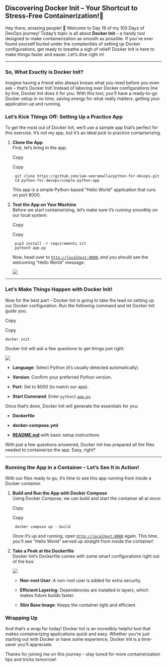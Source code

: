 ## Discovering Docker Init – Your Shortcut to Stress-Free Containerization!🚀




Hey there, amazing people! 👋 Welcome to Day 19 of my 100 Days of DevOps journey! Today’s topic is all about  **Docker Init**  – a handy tool designed to make containerization as smooth as possible. If you’ve ever found yourself buried under the complexities of setting up Docker configurations, get ready to breathe a sigh of relief! Docker Init is here to make things faster and easier. Let’s dive right in!

----------

### [](https://100daysdevops.hashnode.dev/day-20-of-100-days-discovering-docker-init-your-shortcut-to-stress-free-containerization#heading-so-what-exactly-is-docker-init "Permalink")So, What Exactly is Docker Init?

Imagine having a friend who always knows what you need before you even ask – that’s Docker Init! Instead of laboring over Docker configurations line by line, Docker Init does it for you. With this tool, you’ll have a ready-to-go Docker setup in no time, saving energy for what really matters: getting your application up and running.

### [](https://100daysdevops.hashnode.dev/day-20-of-100-days-discovering-docker-init-your-shortcut-to-stress-free-containerization#heading-lets-kick-things-off-setting-up-a-practice-app "Permalink")Let’s Kick Things Off: Setting Up a Practice App

To get the most out of Docker Init, we’ll use a sample app that’s perfect for this exercise. It’s not my app, but it’s an ideal pick to practice containerizing.

1.  **Clone the App**  
    First, let’s bring in the app:
    
    Copy
    
    Copy
    
    ```
     git clone https://github.com/iam-veeramalla/python-for-devops.git
     cd python-for-devops/simple-python-app
    
    ```
    
    This app is a simple Python-based "Hello World" application that runs on port 8000.
    
2.  **Test the App on Your Machine**  
    Before we start containerizing, let’s make sure it’s running smoothly on our local system:
    
    Copy
    
    Copy
    
    ```
     pip3 install -r requirements.txt
     python3 app.py
    
    ```
    
    Now, head over to  [`http://localhost:8000`](http://localhost:8000/), and you should see the welcoming "Hello World" message.
    
    ![](https://cdn.hashnode.com/res/hashnode/image/upload/v1731487631583/e9aa022e-7e08-41ed-8a1f-61842d54f48a.png?auto=compress,format&format=webp)
    

----------

### [](https://100daysdevops.hashnode.dev/day-20-of-100-days-discovering-docker-init-your-shortcut-to-stress-free-containerization#heading-lets-make-things-happen-with-docker-init "Permalink")Let’s Make Things Happen with Docker Init!

Now for the best part – Docker Init is going to take the lead on setting up our Docker configuration. Run the following command and let Docker Init guide you:

Copy

Copy

```
docker init

```

Docker Init will ask a few questions to get things just right:

![](https://cdn.hashnode.com/res/hashnode/image/upload/v1731487805225/d43d2664-15d1-4de3-857e-1257bb9d1ca3.png?auto=compress,format&format=webp)

-   **Language**: Select Python (it’s usually detected automatically).
    
-   **Version**: Confirm your preferred Python version.
    
-   **Port**: Set to 8000 (to match our app).
    
-   **Start Command**: Enter  `python3`  [`app.py`](http://app.py/).
    

Once that’s done, Docker Init will generate the essentials for you:

-   **Dockerfile**
    
-   **docker-compose.yml**
    
-   [](http://readme.md/)**[README.md](http://readme.md/)**  with basic setup instructions
    

With just a few questions answered, Docker Init has prepared all the files needed to containerize the app. Easy, right?

----------

### [](https://100daysdevops.hashnode.dev/day-20-of-100-days-discovering-docker-init-your-shortcut-to-stress-free-containerization#heading-running-the-app-in-a-container-lets-see-it-in-action "Permalink")Running the App in a Container – Let’s See It in Action!

With our files ready to go, it’s time to see this app running from inside a Docker container.

1.  **Build and Run the App with Docker Compose**  
    Using Docker Compose, we can build and start the container all at once:
    
    Copy
    
    Copy
    
    ```
     docker compose up --build
    
    ```
    
    Once it’s up and running, open  [`http://localhost:8000`](http://localhost:8000/)  again. This time, you’ll see "Hello World" served up straight from inside the container!
    
2.  **Take a Peek at the Dockerfile**  
    Docker Init’s Dockerfile comes with some smart configurations right out of the box:
    
    ![](https://cdn.hashnode.com/res/hashnode/image/upload/v1731487870070/280d60ef-b66a-4e63-a951-331faa47b289.png?auto=compress,format&format=webp)
    
    -   **Non-root User**: A non-root user is added for extra security.
        
    -   **Efficient Layering**: Dependencies are installed in layers, which makes future builds faster.
        
    -   **Slim Base Image**: Keeps the container light and efficient.
        

### [](https://100daysdevops.hashnode.dev/day-20-of-100-days-discovering-docker-init-your-shortcut-to-stress-free-containerization#heading-wrapping-up "Permalink")Wrapping Up

And that’s a wrap for today! Docker Init is an incredibly helpful tool that makes containerizing applications quick and easy. Whether you’re just starting out with Docker or have some experience, Docker Init is a time-saver you’ll appreciate.

Thanks for joining me on this journey – stay tuned for more containerization tips and tricks tomorrow!
